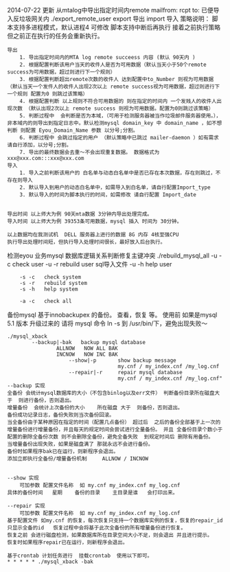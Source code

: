 2014-07-22 更新 从mtalog中导出指定时间内remote mailfrom:  rcpt to: 已便导入反垃圾网关内
	./export_remote_user
			export 		导出
			import		导入
	策略说明：
	脚本支持多进程模式，默认进程4	可修改
	脚本支持中断后再执行 接着之前执行策略  但之前正在执行的任务会重新执行。

	导出
		1. 导出指定时间内的MTA log remote succeess 内容 (默认 90天内 )
		2. 根据配置判断该用户当天的收件人是否为可用数据（默认当天小于50个remote success为可用数据，超过则进行下一个规则）
		3. 根据配置判断超出remote次数的收件人 达到配置中to_Number 则视为可用数据 （默认当天一个发件人的收件人出现2次以上 remote success视为可用数据，超过则进行下一个规则 配置为0 则跳过该策略）
		4. 根据配置判断 以上规则不符合可用数据的 则在指定的时间内 一个发贱人的收件人出现次数 （默认出现2次以上 remote success 则视为可用数据。配置为0则跳过该策略）
		5. 判断过程中  会判断是否为本域，（可用于检测服务器被当作垃圾邮件服务器使用。），非本域内的则导出到指定日志中。默认检测mysql domain_key 中 domain_name ，如不想判断 则配置 Eyou_Domain_Name 参数 以分号;分割。
		6. 判断过程中 会跳过指定的用户 （默认策略中已跳过 mailer-daemon ）如有需求请自行添加，以分号;分割。
		7. 导出的最终数据会去重～不会出现重复数据。 数据格式为 xxx@xxx.com:::xxx@xxx.com
	导入
		1. 导入之前判断该用户的 白名单与动态白名单中是否已存在本次数据，存在则跳过，不存在则导入
		2. 默认导入到用户的动态白名单中，如需导入到白名单，请自行配置Import_type
		3. 默认导入的时间为脚本执行的时间，如需修改 请自行配置 Import_date


	导出时间 以上师大为例 90天mta数据 3分钟内导出处理完成。
	导入时间 以上师大为例 39353条可用数据，mysql 插入 时间为 30分钟。

	以上数据均在我测试机  DELL 服务器上进行的数据 8G 内存 4核至强CPU
	执行导出处理时间短，但执行导入处理时间很长，最好放入后台执行。
	


检测eyou 业务mysql 数据库逻辑关系判断修复主键冲突
	./rebuild_mysql_all
		-u -c	check user
		-u -r 	rebuild	user sql导入文件
		-u -h	help user

		-s -c	check system
		-s -r	rebuild system
		-s -h	help system
	
		-a -c	check all



备份mysql 基于innobackupex 的备份。 查看，恢复 等。
使用前 如果是mysql 5.1 版本 升级过来的    请将 mysql 命令  ln -s 到 /usr/bin/下，避免出现失败～
	
	./mysql_xback
			--backup|-bak	backup mysql database
					ALLNOW   NOW ALL BAK
					INCNOW	 NOW INC BAK
                        --show|-p       show backup message
                                        my.cnf / my_index.cnf /my_log.cnf
                        --repair|-r     repair mysql database
                                        my.cnf / my_index.cnf /my_log.cnf"
	--backup 实现
	全备份 会统计mysql数据库的大小（不包含binlog以及err文件） 判断备份目录所在磁盘大于  则进行备份，否则退出。
	增量备份  会统计上次备份的大小	所在磁盘 大于  则备份，否则退出。
	备份成功记录日志，备份失败则当次备份回滚。
	当全备份由于某种原因在指定的时间（配置几点备份） 超过后  之后的备份全部基于上一次的增量备份进行增量备份，并且每天的规定时间会尝试进行全量备份。 并且 全备份目录个数小于配置的删除全备份次数 则不会删除全备份，避免全备失败  到规定时间后 删除有用备份。
	当增量备份出现失败，如果是磁盘满了 那就永远不会进行备份。
	备份时如果程序bak已在运行，则新程序会退出。
	添加立即执行全备份/增量备份机制	 ALLNOW / INCNOW
	

	--show 实现
		可加参数 配置文件名称  如 my.cnf my_index.cnf my_log.cnf
	具体的备份时间   星期    备份的目录    主目录是谁   会打印出来。

	--repair 实现
		可加参数 配置文件名称  如 my.cnf my_index.cnf my_log.cnf
	基于配置文件 如my.cnf 的恢复，每次恢复只支持一个数据库实例的恢复，恢复的repair_id 只显示全备的id   恢复过程中会将基于此次全备份的所有增量备份进行恢复。
	恢复之前 会进行磁盘检测，如果数据库所在目录空间大小不足，则会退出 并且进行提示。
	恢复时如果程序repair已在运行，则新程序会退出。

	基于crontab 计划任务进行  挂载crontab  使用以下即可。
	* * * * * ./mysql_xback -bak

